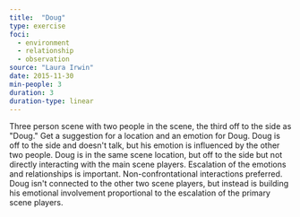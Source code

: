 ```yaml
---
title:  "Doug"
type: exercise
foci:
  - environment
  - relationship
  - observation
source: "Laura Irwin"
date: 2015-11-30
min-people: 3
duration: 3
duration-type: linear
---
```

Three person scene with two people in the scene, the third off to the side as "Doug."
Get a suggestion for a location and an emotion for Doug.
Doug is off to the side and doesn't talk, but his emotion is influenced by the other two people.
Doug is in the same scene location, but off to the side but not directly interacting with the main scene players.
Escalation of the emotions and relationships is important.
Non-confrontational interactions preferred.
Doug isn't connected to the other two scene players, but instead is building his emotional involvement proportional to the escalation of the primary scene players.
